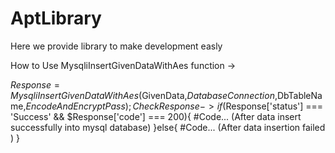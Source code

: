 # AptLibrary
Here we provide library to make development easly

How to Use MysqliInsertGivenDataWithAes function ->

$Response = MysqliInsertGivenDataWithAes($GivenData,$DatabaseConnection,$DbTableName,$EncodeAndEncryptPass);
Check Response -> 
if($Response['status'] === 'Success' && $Response['code'] === 200){
  #Code... (After data insert successfully into mysql database)
}else{
  #Code...  (After data insertion failed )
}
